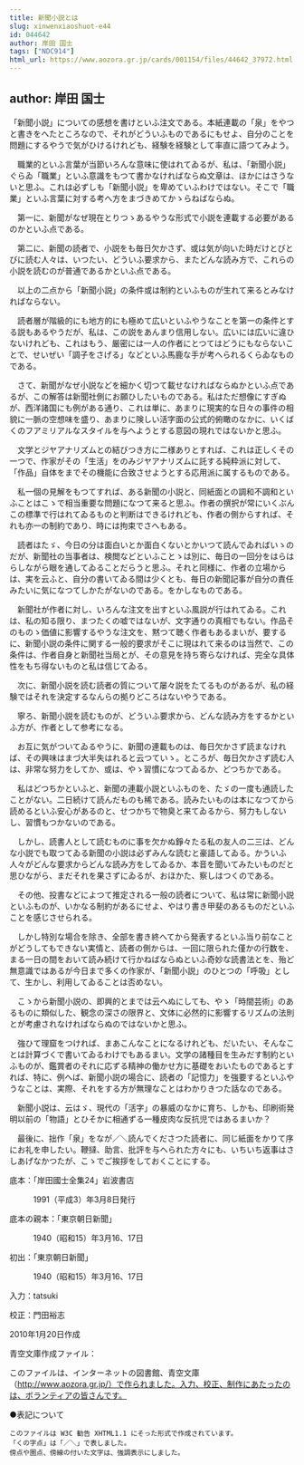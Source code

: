 ```yaml
---
title: 新聞小説とは
slug: xinwenxiaoshuot-e44
id: 044642
author: 岸田 国士
tags: ["NDC914"]
html_url: https://www.aozora.gr.jp/cards/001154/files/44642_37972.html
---
```


## author: 岸田 国士

「新聞小説」についての感想を書けといふ注文である。本紙連載の「泉」をやつと書きをへたところなので、それがどういふものであるにもせよ、自分のことを問題にするやうで気がひけるけれども、経験を経験として率直に語つてみよう。

　職業的といふ言葉が当節いろんな意味に使はれてゐるが、私は、「新聞小説」ぐらゐ「職業」といふ意識をもつて書かなければならぬ文章は、ほかにはさうないと思ふ。これは必ずしも「新聞小説」を卑めていふわけではない。そこで「職業」といふ言葉に対する考へ方をまづきめてかゝらねばならぬ。

　第一に、新聞がなぜ現在とりつゝあるやうな形式で小説を連載する必要があるのかといふ点である。

　第二に、新聞の読者で、小説をも毎日欠かさず、或は気が向いた時だけとびとびに読む人々は、いつたい、どういふ要求から、またどんな読み方で、これらの小説を読むのが普通であるかといふ点である。

　以上の二点から「新聞小説」の条件或は制約といふものが生れて来るとみなければならない。

　読者層が階級的にも地方的にも極めて広いといふやうなことを第一の条件とする説もあるやうだが、私は、この説をあんまり信用しない。広いには広いに違ひないけれども、これはもう、厳密には一人の作者にとつてはどうにもならないことで、せいぜい「調子をさげる」などといふ馬鹿な手が考へられるくらゐなものである。

　さて、新聞がなぜ小説などを細かく切つて載せなければならぬかといふ点であるが、この解答は新聞社側にお願ひしたいものである。私はただ想像にすぎぬが、西洋諸国にも例がある通り、これは単に、あまりに現実的な日々の事件の相貌に一脈の空想味を盛り、あまりに険しい活字面の公式的俯瞰のなかに、いくばくのフアミリアルなスタイルを与へようとする意図の現れではないかと思ふ。

　文学とジヤアナリズムとの結びつき方に二様ありとすれば、これは正しくその一つで、作家がその「生活」をのみジヤアナリズムに託する純粋派に対して、「作品」自体をまでその機能に合致させようとする応用派に属するものである。

　私一個の見解をもつてすれば、ある新聞の小説と、同紙面との調和不調和といふことはこゝで相当重要な問題になつて来ると思ふ。作者の撰択が常にいくぶんこの標準で行はれてゐるものと判断はできるけれども、作者の側からすれば、それも亦一の制約であり、時には拘束でさへもある。

　読者はたゞ、今日の分は面白いとか面白くないとかいつて読んでゐればいゝのだが、新聞社の当事者は、検閲などといふことゝは別に、毎日の一回分をはらはらしながら眼を通してゐることだらうと思ふ。それと同様に、作者の立場からは、実を云ふと、自分の書いてゐる間は少くとも、毎日の新聞記事が自分の責任みたいに気になつてしかたがないのである。をかしなものである。

　新聞社が作者に対し、いろんな注文を出すといふ風説が行はれてゐる。これは、私の知る限り、まつたくの嘘ではないが、文字通りの真相でもない。作品そのものゝ価値に影響するやうな注文を、黙つて聴く作者もあるまいが、要するに、新聞小説の条件に関する一般的要求がそこに現はれて来るのは当然で、この条件は、作者自身と新聞社当局とが、その意見を持ち寄らなければ、完全な具体性をもち得ないものと私は信じてゐる。



　次に、新聞小説を読む読者の質について屡々説をたてるものがあるが、私の経験ではそれを決定するなんらの拠りどころはないやうである。

　寧ろ、新聞小説を読むものが、どういふ要求から、どんな読み方をするかといふ方が、作者として参考になる。

　お互に気がついてゐるやうに、新聞の連載ものは、毎日欠かさず読まなければ、その興味はまづ大半失はれると云つていゝ。ところが、毎日欠かさず読む人は、非常な努力をしてか、或は、やゝ習慣になつてゐるか、どつちかである。

　私はどつちかといふと、新聞の連載小説といふものを、たゞの一度も通読したことがない。二日続けて読んだものも稀である。読みたいものは本になつてから読めるといふ安心があるのと、せつかちで物臭と来てゐるから、努力もしないし、習慣もつかないのである。

　しかし、読書人として読むものに事を欠かぬ錚々たる私の友人の二三は、どんな小説でも取つてゐる新聞の小説は必ずみんな読むと豪語してゐる。かういふ人々がどんな要求からどんな読み方をしてゐるか、本音を聞いてみたいものだと思ひながら、まだそれを果さずにゐるが、おほかた、察しはつくのである。

　その他、投書などによつて推定される一般の読者について、私は常に新聞小説といふものが、いかなる制約があるにせよ、やはり書き甲斐のあるものだといふことを感じさせられる。

　しかし特別な場合を除き、全部を書き終へてから発表するといふ当り前なことがどうしてもできない実情と、読者の側からは、一回に限られた僅かの行数を、まる一日の間をおいて読み続けて行かねばならぬといふ奇妙な読書法とを、殆ど無意識ではあるが今日まで多くの作家が、「新聞小説」のひとつの「呼吸」として、生かし、利用してゐることは否めない。

　こゝから新聞小説の、即興的とまでは云へぬにしても、やゝ「時間芸術」のあるものに類似した、観念の深さの限界と、文体に必然的に影響するリズムの法則とが考慮されなければならぬのではないかと思ふ。

　強ひて理窟をつければ、まあこんなことになるけれども、だいたい、そんなことは計算づくで書いてゐるわけでもあるまい。文学の諸種目を生みだす制約といふものが、鑑賞者のそれに応ずる精神の働かせ方に基礎をおいたものであるとすれば、特に、例へば、新聞小説の場合に、読者の「記憶力」を強要するといふやうなことは、実際、それをする方が無理なことはわかりきつた話なのである。

　新聞小説は、云はゞ、現代の「活字」の暴威のなかに育ち、しかも、印刷術発明以前の「物語」とひそかに相通ずる一種皮肉な反抗児ではあるまいか？

　最後に、拙作「泉」をなが／＼読んでくださつた読者に、同じ紙面をかりて序にお礼を申したい。鞭撻、助言、批評を与へられた方々にも、いちいち返事はさしあげなかつたが、こゝでご挨拶をしておくことにする。













底本：「岸田國士全集24」岩波書店


　　　1991（平成3）年3月8日発行

底本の親本：「東京朝日新聞」

　　　1940（昭和15）年3月16、17日

初出：「東京朝日新聞」

　　　1940（昭和15）年3月16、17日

入力：tatsuki

校正：門田裕志

2010年1月20日作成

青空文庫作成ファイル：

このファイルは、インターネットの図書館、青空文庫（http://www.aozora.gr.jp/）で作られました。入力、校正、制作にあたったのは、ボランティアの皆さんです。











●表記について


	このファイルは W3C 勧告 XHTML1.1 にそった形式で作成されています。
	「くの字点」は「／＼」で表しました。
	傍点や圏点、傍線の付いた文字は、強調表示にしました。